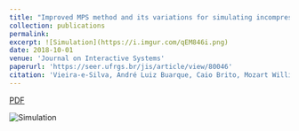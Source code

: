 ```yaml
---
title: "Improved MPS method and its variations for simulating incompressible fluids on GPU"
collection: publications
permalink: 
excerpt: ![Simulation](https://i.imgur.com/qEM846i.png)
date: 2018-10-01
venue: 'Journal on Interactive Systems'
paperurl: 'https://seer.ufrgs.br/jis/article/view/80046'
citation: 'Vieira-e-Silva, André Luiz Buarque, Caio Brito, Mozart William Almeida, and Veronica Teichrieb. "Improved MPS method and its variations for simulating incompressible fluids on GPU." <i>Journal on Interactive Systems</i> 9, no. 2 (2018).'
---
```



[PDF](https://seer.ufrgs.br/jis/article/view/80046/49458)

![Simulation](https://i.imgur.com/qEM846i.png)